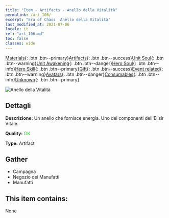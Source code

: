 ```yaml
---
title: "Item - Artifacts - Anello della Vitalità"
permalink: /art_106/
excerpt: "Era of Chaos  Anello della Vitalità"
last_modified_at: 2021-07-06
locale: it
ref: "art_106.md"
toc: false
classes: wide
---
```

 [Materials](/ItemsIT/){: .btn .btn--primary}[Artifacts](/ItemsIT/Artifacts/){: .btn .btn--success}[Unit Soul](/ItemsIT/UnitSoul/){: .btn .btn--warning}[Unit Awakening](/ItemsIT/UnitAwakening/){: .btn .btn--danger}[Hero Soul](/ItemsIT/HeroSoul/){: .btn .btn--info}[Hero Skill](/ItemsIT/HeroSkill/){: .btn .btn--primary}[Gift](/ItemsIT/Gift/){: .btn .btn--success}[Event related](/ItemsIT/Events/){: .btn .btn--warning}[Avatars](/ItemsIT/Avatars/){: .btn .btn--danger}[Consumables](/ItemsIT/Consumables/){: .btn .btn--info}[Unknown](/ItemsIT/Unknown/){: .btn .btn--primary}

 ![Anello della Vitalità](/images/t/artifact_40111.png)

## Dettagli
 **Descrizione:** Un anello che fornisce energia. Uno dei componenti dell'Elisir Vitale.

 **Quality:** <span style="color: #32CD32">OK</span>

 **Type:** Artifact

## Gather

*    Campagna 
*    Negozio dei Manufatti 
*    Manufatti 

## This item contains:

  None

